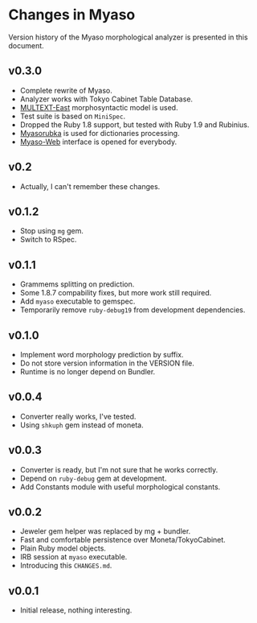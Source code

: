Changes in Myaso
================

Version history of the Myaso morphological analyzer is presented in
this document.

v0.3.0
------
- Complete rewrite of Myaso.
- Analyzer works with Tokyo Cabinet Table Database.
- [MULTEXT-East] morphosyntactic model is used.
- Test suite is based on `MiniSpec`.
- Dropped the Ruby 1.8 support, but tested with Ruby 1.9 and
Rubinius.
- [Myasorubka] is used for dictionaries processing.
- [Myaso-Web] interface is opened for everybody.

[MULTEXT-East]: http://nl.ijs.si/ME/
[Myasorubka]: https://github.com/eveel/myasorubka
[Myaso-Web]: https://github.com/eveel/myaso-web

v0.2
----
- Actually, I can't remember these changes.

v0.1.2
------
- Stop using `mg` gem.
- Switch to RSpec.

v0.1.1
------
- Grammems splitting on prediction.
- Some 1.8.7 compability fixes, but more work still
required.
- Add `myaso` executable to gemspec.
- Temporarily remove `ruby-debug19` from development
dependencies.

v0.1.0
------
- Implement word morphology prediction by suffix.
- Do not store version information in the VERSION file.
- Runtime is no longer depend on Bundler.

v0.0.4
------
- Converter really works, I've tested.
- Using `shkuph` gem instead of moneta.

v0.0.3
------
- Converter is ready, but I'm not sure that he
works correctly.
- Depend on `ruby-debug` gem at development.
- Add Constants module with useful morphological
constants.

v0.0.2
------
- Jeweler gem helper was replaced by mg + bundler.
- Fast and comfortable persistence over
Moneta/TokyoCabinet.
- Plain Ruby model objects.
- IRB session at `myaso` executable.
- Introducing this `CHANGES.md`.

v0.0.1
------
- Initial release, nothing interesting.
